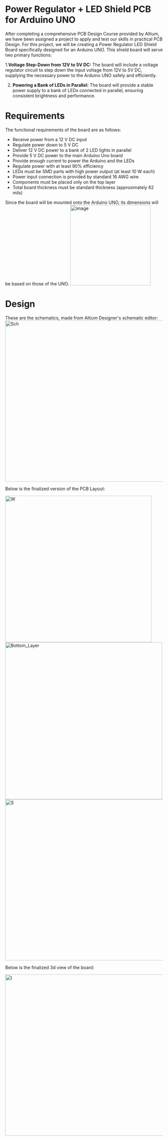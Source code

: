 # Power Regulator + LED Shield PCB for Arduino UNO

After completing a comprehensive PCB Design Course provided by Altium, we have been assigned a project to apply and test our skills in practical PCB Design. For this project, we will be creating a Power Regulator LED Shield Board specifically designed for an Arduino UNO. This shield board will serve two primary functions:

1.**Voltage Step-Down from 12V to 5V DC:** The board will include a voltage regulator circuit to step down the input voltage from 12V to 5V DC, supplying the necessary power to the Arduino UNO safely and efficiently.

2. **Powering a Bank of LEDs in Parallel:** The board will provide a stable power supply to a bank of LEDs connected in parallel, ensuring consistent brightness and performance.

# Requirements
The functional requirements of the board are as follows:
- Receive power from a 12 V DC input
- Regulate power down to 5 V DC
- Deliver 12 V DC power to a bank of 2 LED lights in parallel
- Provide 5 V DC power to the main Arduino Uno board
- Provide enough current to power the Arduino and the LEDs
- Regulate power with at least 90% efficiency
- LEDs must be SMD parts with high power output (at least 10 W each)
- Power input connection is provided by standard 16 AWG wire
- Components must be placed only on the top layer
- Total board thickness must be standard thickness (approximately 62 mils)

Since the board will be mounted onto the Arduino UNO, its dimensions will be based on those of the UNO.
<img width="257" alt="image" src="https://github.com/Mufasa8066/Power-Regulator-LED-Board/assets/124084701/0262c669-6ec1-4f00-b4e2-86db8dbe03d6">


# Design

These are the schematics, made from Altium Designer's schematic editor:
<img width="515" alt="Sch" src="https://github.com/Mufasa8066/Power-Regulator-LED-Board/assets/124084701/975416a8-6499-4812-be27-9b1608f80a9b">

Below is the finalized version of the PCB Layout:

<img width="468" alt="W" src="https://github.com/Mufasa8066/Power-Regulator-LED-Board/assets/124084701/ac7ad3b4-6a0c-43c9-94fd-9eef09426d86">
<img width="502" alt="Bottom_Layer" src="https://github.com/Mufasa8066/Power-Regulator-LED-Board/assets/124084701/ba3b8e58-9634-499d-aa00-4ffcd75d2d3a">
<img width="515" alt="S" src="https://github.com/Mufasa8066/Power-Regulator-LED-Board/assets/124084701/d4854151-cb0e-49ee-a182-b0f3d00de75c">

Below is the finalized 3d view of the board:

<img width="515" alt="l" src="https://github.com/Mufasa8066/Power-Regulator-LED-Board/assets/124084701/8b44ca95-59f1-464d-b8fa-7827875a37c4">





